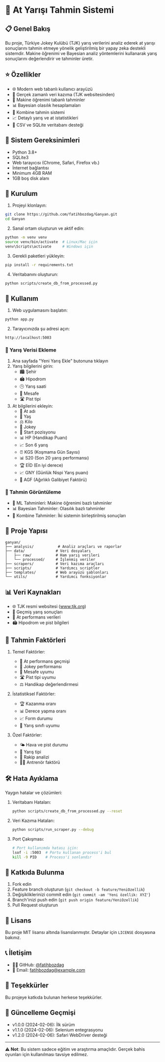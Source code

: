 # 🏇 At Yarışı Tahmin Sistemi

## 📋 Genel Bakış
Bu proje, Türkiye Jokey Kulübü (TJK) yarış verilerini analiz ederek at yarışı sonuçlarını tahmin etmeye yönelik geliştirilmiş bir yapay zeka destekli sistemdir. Makine öğrenimi ve Bayesian analiz yöntemlerini kullanarak yarış sonuçlarını değerlendirir ve tahminler üretir.

## ⭐️ Özellikler
- 🌐 Modern web tabanlı kullanıcı arayüzü
- 🔄 Gerçek zamanlı veri kazıma (TJK websitesinden)
- 🤖 Makine öğrenimi tabanlı tahminler
- 📊 Bayesian olasılık hesaplamaları
- 🎯 Kombine tahmin sistemi
- 📈 Detaylı yarış ve at istatistikleri
- 💾 CSV ve SQLite veritabanı desteği

## 🔧 Sistem Gereksinimleri
- Python 3.8+
- SQLite3
- Web tarayıcısı (Chrome, Safari, Firefox vb.)
- İnternet bağlantısı
- Minimum 4GB RAM
- 1GB boş disk alanı

## 🚀 Kurulum
1. Projeyi klonlayın:
```bash
git clone https://github.com/fatihbozdag/Ganyan.git
cd Ganyan
```

2. Sanal ortam oluşturun ve aktif edin:
```bash
python -m venv venv
source venv/bin/activate  # Linux/Mac için
venv\Scripts\activate     # Windows için
```

3. Gerekli paketleri yükleyin:
```bash
pip install -r requirements.txt
```

4. Veritabanını oluşturun:
```bash
python scripts/create_db_from_processed.py
```

## 📱 Kullanım
1. Web uygulamasını başlatın:
```bash
python app.py
```

2. Tarayıcınızda şu adresi açın:
```
http://localhost:5003
```

### 🎲 Yarış Verisi Ekleme
1. Ana sayfada "Yeni Yarış Ekle" butonuna tıklayın
2. Yarış bilgilerini girin:
   - 🏙 Şehir
   - 🏟 Hipodrom
   - 🕒 Yarış saati
   - 📏 Mesafe
   - 🛣 Pist tipi
3. At bilgilerini ekleyin:
   - 🐎 At adı
   - 📅 Yaş
   - ⚖️ Kilo
   - 🏇 Jokey
   - 🎯 Start pozisyonu
   - 📊 HP (Handikap Puanı)
   - 📈 Son 6 yarış
   - ⏰ KGS (Koşmama Gün Sayısı)
   - 📊 S20 (Son 20 yarış performansı)
   - 🏆 EİD (En iyi derece)
   - 📈 GNY (Günlük Nispi Yarış puanı)
   - 🎯 AGF (Ağırlıklı Galibiyet Faktörü)

### 🔮 Tahmin Görüntüleme
- 🤖 ML Tahminleri: Makine öğrenimi bazlı tahminler
- 📊 Bayesian Tahminler: Olasılık bazlı tahminler
- 🎯 Kombine Tahminler: İki sistemin birleştirilmiş sonuçları

## 📁 Proje Yapısı
```
ganyan/
├── analysis/           # Analiz araçları ve raporlar
├── data/              # Veri dosyaları
│   ├── raw/           # Ham yarış verileri
│   └── processed/     # İşlenmiş veriler
├── scrapers/          # Veri kazıma araçları
├── scripts/           # Yardımcı scriptler
├── templates/         # Web arayüzü şablonları
└── utils/             # Yardımcı fonksiyonlar
```

## 📊 Veri Kaynakları
- 🌐 TJK resmi websitesi (www.tjk.org)
- 📜 Geçmiş yarış sonuçları
- 🐎 At performans verileri
- 🏟 Hipodrom ve pist bilgileri

## 🎯 Tahmin Faktörleri
1. Temel Faktörler:
   - 🐎 At performans geçmişi
   - 🏇 Jokey performansı
   - 📏 Mesafe uyumu
   - 🛣 Pist tipi uyumu
   - ⚖️ Handikap değerlendirmesi

2. İstatistiksel Faktörler:
   - 🏆 Kazanma oranı
   - 📊 Derece yapma oranı
   - 📈 Form durumu
   - 🎯 Yarış sınıfı uyumu

3. Özel Faktörler:
   - 🌤 Hava ve pist durumu
   - 🎲 Yarış tipi
   - 🏇 Rakip analizi
   - 👨‍🏫 Antrenör faktörü

## 🛠 Hata Ayıklama
Yaygın hatalar ve çözümleri:
1. Veritabanı Hataları:
   ```bash
   python scripts/create_db_from_processed.py --reset
   ```

2. Veri Kazıma Hataları:
   ```bash
   python scripts/run_scraper.py --debug
   ```

3. Port Çakışması:
   ```bash
   # Port kullanımda hatası için:
   lsof -i :5003  # Portu kullanan process'i bul
   kill -9 PID    # Process'i sonlandır
   ```

## 🤝 Katkıda Bulunma
1. Fork edin
2. Feature branch oluşturun (`git checkout -b feature/YeniOzellik`)
3. Değişikliklerinizi commit edin (`git commit -am 'Yeni özellik: XYZ'`)
4. Branch'inizi push edin (`git push origin feature/YeniOzellik`)
5. Pull Request oluşturun

## 📄 Lisans
Bu proje MIT lisansı altında lisanslanmıştır. Detaylar için `LICENSE` dosyasına bakınız.

## 📞 İletişim
- 👨‍💻 GitHub: [@fatihbozdag](https://github.com/fatihbozdag)
- 📧 Email: [fatihbozdag@example.com](mailto:fbozdag1989@gmail.com)

## 🙏 Teşekkürler
Bu projeye katkıda bulunan herkese teşekkürler.

## 🔄 Güncelleme Geçmişi
- v1.0.0 (2024-02-06): İlk sürüm
- v1.1.0 (2024-02-06): Selenium entegrasyonu
- v1.2.0 (2024-02-06): Safari WebDriver desteği

---
⚠️ **Not**: Bu sistem sadece eğitim ve araştırma amaçlıdır. Gerçek bahis oyunları için kullanılması tavsiye edilmez.
